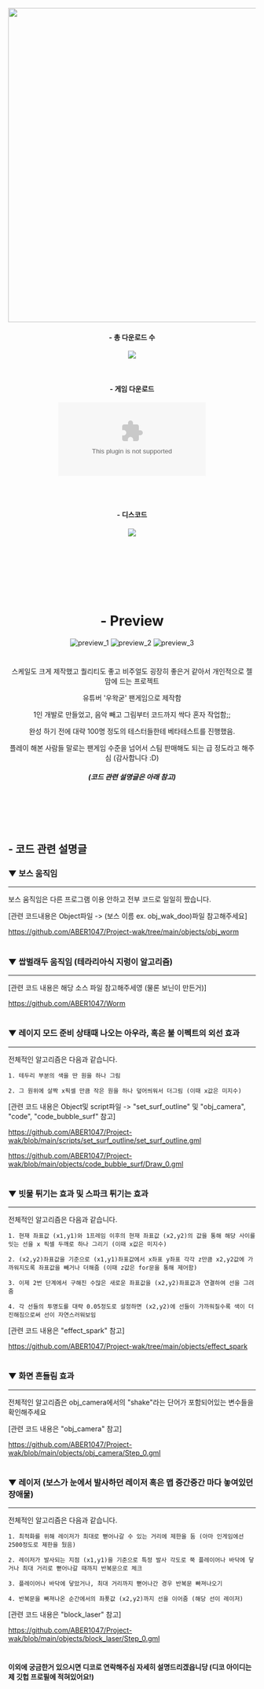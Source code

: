 <div align="center">


</br></br>

<img src = "imgs/thumnail2.png" width = "640px">




#### - 총 다운로드 수

![](https://img.shields.io/github/downloads/ABER1047/Project-wak/total?color=E0C9A8)

</br>

#### - 게임 다운로드 

[![](https://img.shields.io/github/downloads/ABER1047/Project-wak/Beta-3.02/project.wak_2022_11_21.zip?color=AD8264&label=DOWNLOAD&style=for-the-badge)](https://github.com/ABER1047/Project-wak/releases/download/Beta-3.02/project.wak_2022_11_21.zip)

</br></br>

#### - 디스코드

[![](https://discordapp.com/api/guilds/958378000414568558/embed.png?style=banner2)](https://discord.gg/hzbCTRemqq)


</br></br></br></br></br></br>

# - Preview

![preview_1](imgs/preview_1.gif)
![preview_2](preview_4.gif)
![preview_3](imgs/preview_3.gif)

#




스케일도 크게 제작했고 퀄리티도 좋고 비주얼도 굉장히 좋은거 같아서 개인적으로 젤 맘에 드는 프로젝트

유튜버 '우왁굳' 팬게임으로 제작함

1인 개발로 만들었고, 음악 빼고 그림부터 코드까지 싹다 혼자 작업함;;

완성 하기 전에 대략 100명 정도의 테스터들한테 베타테스트를 진행했음.

플레이 해본 사람들 말로는 팬게임 수준을 넘어서 스팀 판매해도 되는 급 정도라고 해주심 (감사합니다 :D)

##### (코드 관련 설명글은 아래 참고)





</div>

</br></br></br></br>

## - 코드 관련 설명글



### ▼ 보스 움직임
-------------

보스 움직임은 다른 프로그램 이용 안하고 전부 코드로 일일히 짰습니다.

[관련 코드내용은 Object파일 -> (보스 이름 ex. obj_wak_doo)파일 참고해주세요]

https://github.com/ABER1047/Project-wak/tree/main/objects/obj_worm
#



### ▼ 쌉벌래두 움직임 (테라리아식 지렁이 알고리즘)
-------------

[관련 코드 내용은 해당 소스 파일 참고해주세영 (물론 보닌이 만든거)]

https://github.com/ABER1047/Worm
#


### ▼ 레이지 모드 준비 상태때 나오는 아우라, 혹은 불 이펙트의 외선 효과
-------------

전체적인 알고리즘은 다음과 같습니다.
```
1. 테두리 부분의 색을 딴 원을 하나 그림

2. 그 원위에 살짝 x픽셀 만큼 작은 원을 하나 덮어씌워서 더그림 (이때 x값은 미지수)
```

[관련 코드 내용은 Object및 script파일 -> "set_surf_outline" 및 "obj_camera", "code", "code_bubble_surf" 참고]

https://github.com/ABER1047/Project-wak/blob/main/scripts/set_surf_outline/set_surf_outline.gml

https://github.com/ABER1047/Project-wak/blob/main/objects/code_bubble_surf/Draw_0.gml
#


### ▼ 빗물 튀기는 효과 및 스파크 튀기는 효과
-------------

전체적인 알고리즘은 다음과 같습니다.
```
1. 현재 좌표값 (x1,y1)와 1프레임 이후의 현재 좌표값 (x2,y2)의 값을 통해 해당 사이를 잇는 선을 x 픽셀 두깨로 하나 그리기 (이때 x값은 미지수)

2. (x2,y2)좌표값을 기준으로 (x1,y1)좌표값에서 x좌표 y좌표 각각 z만큼 x2,y2값에 가까워지도록 좌표값을 빼거나 더해줌 (이때 z값은 for문을 통해 제어함)

3. 이제 2번 단계에서 구해진 수많은 새로운 좌표값을 (x2,y2)좌표값과 연결하여 선을 그려줌

4. 각 선들의 투명도를 대략 0.05정도로 설정하면 (x2,y2)에 선들이 가까워질수록 색이 더 진해짐으로써 선이 자연스러워보임
```

[관련 코드 내용은 "effect_spark" 참고]

https://github.com/ABER1047/Project-wak/tree/main/objects/effect_spark
#


### ▼ 화면 흔들림 효과
-------------

전체적인 알고리즘은 obj_camera에서의 "shake"라는 단어가 포함되어있는 변수들을 확인해주세요

[관련 코드 내용은 "obj_camera" 참고]

https://github.com/ABER1047/Project-wak/blob/main/objects/obj_camera/Step_0.gml
#


### ▼ 레이저 (보스가 눈에서 발사하던 레이저 혹은 맵 중간중간 마다 놓여있던 장애물)
-------------

전체적인 알고리즘은 다음과 같습니다.
```
1. 최적화를 위해 레이저가 최대로 뻗어나갈 수 있는 거리에 제한을 둠 (아마 인게임에선 2500정도로 제한을 뒀음)

2. 레이저가 발사되는 지점 (x1,y1)을 기준으로 특정 발사 각도로 쭉 플레이어나 바닥에 닿거나 최대 거리로 뻗어나갈 때까지 반복문으로 체크

3. 플레이어나 바닥에 닿았거나, 최대 거리까지 뻗어나간 경우 반복문 빠져나오기

4. 반복문을 빠져나온 순간에서의 좌푯값 (x2,y2)까지 선을 이어줌 (해당 선이 레이저)
```

[관련 코드 내용은 "block_laser" 참고]

https://github.com/ABER1047/Project-wak/blob/main/objects/block_laser/Step_0.gml
#


#### 이외에 궁금한거 있으시면 디코로 연락해주심 자세히 설명드리겠읍니당 (디코 아이디는 제 깃헙 프로필에 적혀있어요!)
